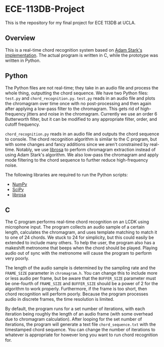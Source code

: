 # ECE-113DB-Project
This is the repository for my final project for ECE 113DB at UCLA.

## Overview
This is a real-time chord recognition system based on [Adam Stark's implementation](https://github.com/adamstark/Chord-Detector-and-Chromagram).
The actual program is written in C, while the prototype was written in Python.

## Python
The Python files are not real-time; they take in an audio file and process the whole thing, outputting the chord sequence.
We have two Python files: `test.py` and `chord_recognition.py`.
`test.py` reads in an audio file and plots the chromagram over time once with no post-processing and then again after applying a low-pass filter to the chromagram.
This gets rid of high-frequency jitters and noise in the chromagram.
Currently we use an order 6 Butterworth filter, but it can be modified to any appropriate filter, order, and cutoff frequency.

`chord_recognition.py` reads in an audio file and outputs the chord sequence to console.
The chord recognition algorithm is similar to the C program, but with some changes and fancy additions since we aren't constrained by real-time.
Notably, we use [librosa](https://github.com/librosa/librosa) to perform chromagram extraction instead of using Adam Stark's algorithm.
We also low-pass the chromagram and apply mode filtering to the chord sequence to further reduce high-frequency noise.

The following libraries are required to run the Python scripts:
* [NumPy](https://github.com/numpy/numpy)
* [SciPy](https://github.com/scipy/scipy)
* [librosa](https://github.com/librosa/librosa)

## C
The C program performs real-time chord recognition on an LCDK using microphone input.
The program collects an audio sample of a certain length, calculates the chromagram, and uses template matching to match it to one of 24 chords.
We stuck to 24 for simplicity, but this could easily be extended to include many others.
To help the user, the program also has a makeshift metronome that beeps when the chord should be played.
Playing audio out of sync with the metronome will cause the program to perform very poorly.

The length of the audio sample is determined by the sampling rate and the `FRAME_SIZE` parameter in `chromagram.h`.
You can change this to include more or less audio per frame, but be aware that the `BUFFER_SIZE` parameter must be one-fourth of `FRAME_SIZE` and `BUFFER_SIZE` should be a power of 2 for the algorithm to work properly.
Furthermore, if the frame is too short, then chord recognition will perform poorly.
Because the program processes audio in discrete frames, the time resolution is limited.

By default, the program runs for a set number of iterations, with each iteration being roughly the length of an audio frame (with some overhead due to chromagram calculation).
After looping for the set number of iterations, the program will generate a text file `chord_sequence.txt` with the timestamped chord sequence.
You can change the number of iterations to whatever is appropriate for however long you want to run chord recognition for.
